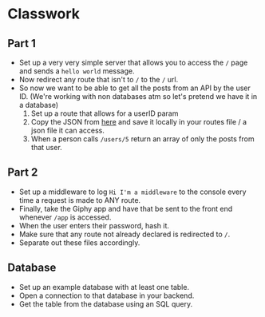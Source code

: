 # Classwork

## Part 1

- Set up a very very simple server that allows you to access the `/` page and sends a `hello world` message.
- Now redirect any route that isn't to `/` to the `/` url.
- So now we want to be able to get all the posts from an API by the user ID. (We're working with non databases atm so let's pretend we have it in a database)
  1. Set up a route that allows for a userID param
  2. Copy the JSON from [here](https://jsonplaceholder.typicode.com/posts) and save it locally in your routes file / a json file it can access.
  3. When a person calls `/users/5` return an array of only the posts from that user.

## Part 2

- Set up a middleware to log `Hi I'm a middleware` to the console every time a request is made to ANY route.
- Finally, take the Giphy app and have that be sent to the front end whenever `/app` is accessed.
- When the user enters their password, hash it.
- Make sure that any route not already declared is redirected to `/`.
- Separate out these files accordingly.

## Database

- Set up an example database with at least one table.
- Open a connection to that database in your backend.
- Get the table from the database using an SQL query.